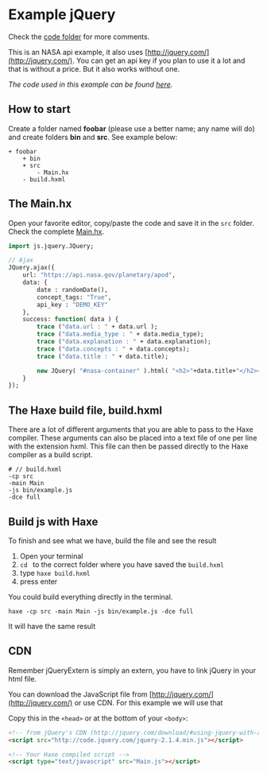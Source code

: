 # Example jQuery

Check the [code folder](https://github.com/MatthijsKamstra/haxejs/tree/master/docs/06nasa/code) for more comments.

This is an NASA api example, it also uses [http://jquery.com/](http://jquery.com/).
You can get an api key if you plan to use it a lot and that is without a price.
But it also works without one.

_The code used in this example can be found [here](https://github.com/MatthijsKamstra/haxejs/tree/master/docs/06nasa/code)._

## How to start

Create a folder named **foobar** (please use a better name; any name will do) and create folders **bin** and **src**.
See example below:

```
+ foobar
	+ bin
	+ src
		- Main.hx
	- build.hxml
```

## The Main.hx

Open your favorite editor, copy/paste the code and save it in the `src` folder.
Check the complete [Main.hx](https://github.com/MatthijsKamstra/haxejs/tree/master/docs/06nasa/code/src/Main.hx).

```haxe
import js.jquery.JQuery;

// Ajax
JQuery.ajax({
	url: "https://api.nasa.gov/planetary/apod",
	data: {
		date : randomDate(),
		concept_tags: "True",
		api_key : "DEMO_KEY"
	},
	success: function( data ) {
		trace ("data.url : " + data.url );
		trace ("data.media_type : " + data.media_type);
		trace ("data.explanation : " + data.explanation);
		trace ("data.concepts : " + data.concepts);
		trace ("data.title : " + data.title);

		new JQuery( "#nasa-container" ).html( "<h2>"+data.title+"</h2><img src='" + data.url + "' alt='"+data.title+"' class='img-responsive center-block' ><p>"+data.explanation+"</p>" );
	}
});
```

## The Haxe build file, build.hxml

There are a lot of different arguments that you are able to pass to the Haxe compiler.
These arguments can also be placed into a text file of one per line with the extension hxml. This file can then be passed directly to the Haxe compiler as a build script.

```
# // build.hxml
-cp src
-main Main
-js bin/example.js
-dce full
```

## Build js with Haxe

To finish and see what we have, build the file and see the result

1. Open your terminal
2. `cd ` to the correct folder where you have saved the `build.hxml`
3. type `haxe build.hxml`
4. press enter

You could build everything directly in the terminal.

```
haxe -cp src -main Main -js bin/example.js -dce full
```

It will have the same result

## CDN

Remember jQueryExtern is simply an extern, you have to link jQuery in your html file.

You can download the JavaScript file from [http://jquery.com/](http://jquery.com/) or use CDN.
For this example we will use that

Copy this in the `<head>` or at the bottom of your `<body>`:

```html
<!-- from jQuery's CDN (http://jquery.com/download/#using-jquery-with-a-cdn) -->
<script src="http://code.jquery.com/jquery-2.1.4.min.js"></script>

<!-- Your Haxe compiled script -->
<script type="text/javascript" src="Main.js"></script>
```
